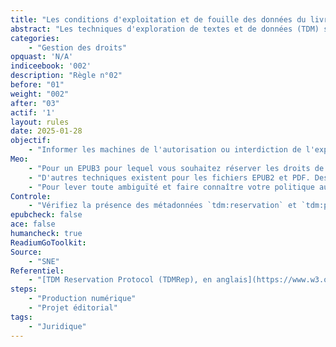 ```yaml
---
title: "Les conditions d'exploitation et de fouille des données du livre sont indiquées" 
abstract: "Les techniques d'exploration de textes et de données (TDM) sont  utilisées par des entités privées et publiques pour analyser de grandes quantités de données, y compris des contenus protégés par le droit d'auteur comme les livres numériques. L'utilisation de ces techniques peut être soumise à différentes conditions juridiques, et leur exploitation en masse nécessite de pouvoir identifier rapidement les oeuvres pour lesquelles les techniques de TDM ne sont pas autorisées par les ayants droits."
categories: 
    - "Gestion des droits"
opquast: 'N/A'
indiceebook: '002'
description: "Règle n°02"
before: "01"
weight: "002"
after: "03"
actif: '1'
layout: rules
date: 2025-01-28
objectif: 
    - "Informer les machines de l'autorisation ou interdiction de l'exploitation des données du livre par des techniques de TDM"
Meo: 
    - "Pour un EPUB3 pour lequel vous souhaitez réserver les droits de TDM, ajouter au fichier OPF la métadonnée `tdm:reservation`. Si vous disposez d'une licence qui peut-être consultée, vous pouvez en donner l'adresse avec la métadonnée `tdm:policy`. "
    - "D'autres techniques existent pour les fichiers EPUB2 et PDF. Des exemples de mise en oeuvre sont disponibles sur la recommandation [TDM Reservation Protocol (TDMRep), en anglais](https://www.w3.org/community/reports/tdmrep/CG-FINAL-tdmrep-20240510/)"
    - "Pour lever toute ambiguïté et faire connaître votre politique aux humains autant qu'aux machines, il est conseillé d'ajouter une mention écrite de votre politique en matière de TDM à la page de copyright"
Controle: 
    - "Vérifiez la présence des métadonnées `tdm:reservation` et `tdm:policy` ainsi que la mention sur la page de copyright."
epubcheck: false
ace: false
humancheck: true
ReadiumGoToolkit: 
Source: 
    - "SNE"
Referentiel: 
    - "[TDM Reservation Protocol (TDMRep), en anglais](https://www.w3.org/community/reports/tdmrep/CG-FINAL-tdmrep-20240510/)"
steps: 
    - "Production numérique"
    - "Projet éditorial"
tags: 
    - "Juridique"
---
```

